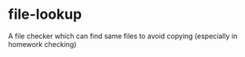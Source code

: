# file-lookup
A file checker which can find same files to avoid copying (especially in homework checking)
